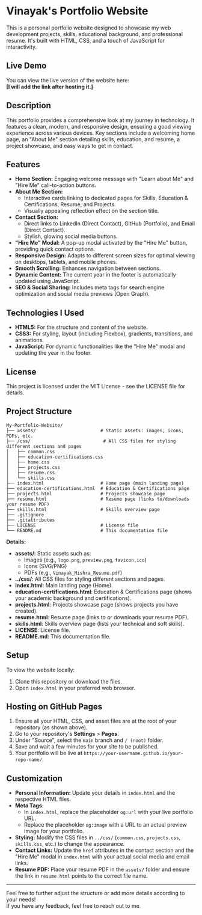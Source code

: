 # Vinayak's Portfolio Website

This is a personal portfolio website designed to showcase my web development projects, skills, educational background, and professional resume. It's built with HTML, CSS, and a touch of JavaScript for interactivity.

## Live Demo

You can view the live version of the website here:  
**[I will add the link after hosting it.]**

## Description

This portfolio provides a comprehensive look at my journey in technology. It features a clean, modern, and responsive design, ensuring a good viewing experience across various devices. Key sections include a welcoming home page, an "About Me" section detailing skills, education, and resume, a project showcase, and easy ways to get in contact.

## Features

* **Home Section:** Engaging welcome message with "Learn about Me" and "Hire Me" call-to-action buttons.
* **About Me Section:**
    * Interactive cards linking to dedicated pages for Skills, Education & Certifications, Resume, and Projects.
    * Visually appealing reflection effect on the section title.
* **Contact Section:**
    * Direct links to LinkedIn (Direct Contact), GitHub (Portfolio), and Email (Direct Contact).
    * Stylish, glowing social media buttons.
* **"Hire Me" Modal:** A pop-up modal activated by the "Hire Me" button, providing quick contact options.
* **Responsive Design:** Adapts to different screen sizes for optimal viewing on desktops, tablets, and mobile phones.
* **Smooth Scrolling:** Enhances navigation between sections.
* **Dynamic Content:** The current year in the footer is automatically updated using JavaScript.
* **SEO & Social Sharing:** Includes meta tags for search engine optimization and social media previews (Open Graph).

## Technologies I Used

* **HTML5:** For the structure and content of the website.
* **CSS3:** For styling, layout (including Flexbox), gradients, transitions, and animations.
* **JavaScript:** For dynamic functionalities like the "Hire Me" modal and updating the year in the footer.

## License

This project is licensed under the MIT License - see the LICENSE file for details.

## Project Structure

```
My-Portfolio-Website/
├── assets/                        # Static assets: images, icons, PDFs, etc.
├── /css/                           # All CSS files for styling different sections and pages
│   ├── common.css
│   ├── education-certifications.css
│   ├── home.css
│   ├── projects.css
│   ├── resume.css
│   └── skills.css
├── index.html                     # Home page (main landing page)
├── education-certifications.html  # Education & Certifications page
├── projects.html                  # Projects showcase page
├── resume.html                    # Resume page (links to/downloads your resume PDF)
├── skills.html                    # Skills overview page
├── .gitignore
├── .gitattributes
├── LICENSE                        # License file
└── README.md                      # This documentation file
```

**Details:**

- **assets/**: Static assets such as:
    - Images (e.g., `logo.png`, `preview.png`, `favicon.ico`)
    - Icons (SVG/PNG)
    - PDFs (e.g., `Vinayak_Mishra_Resume.pdf`)
- **../css/**: All CSS files for styling different sections and pages.
- **index.html**: Main landing page (Home).
- **education-certifications.html**: Education & Certifications page (shows your academic background and certifications).
- **projects.html**: Projects showcase page (shows projects you have created).
- **resume.html**: Resume page (links to or downloads your resume PDF).
- **skills.html**: Skills overview page (lists your technical and soft skills).
- **LICENSE**: License file.
- **README.md**: This documentation file.

## Setup

To view the website locally:

1. Clone this repository or download the files.
2. Open `index.html` in your preferred web browser.

## Hosting on GitHub Pages

1. Ensure all your HTML, CSS, and asset files are at the root of your repository (as shown above).
2. Go to your repository's **Settings** > **Pages**.
3. Under "Source", select the `main` branch and `/ (root)` folder.
4. Save and wait a few minutes for your site to be published.
5. Your portfolio will be live at `https://your-username.github.io/your-repo-name/`.

## Customization

* **Personal Information:** Update your details in `index.html` and the respective HTML files.
* **Meta Tags:**
    * In `index.html`, replace the placeholder `og:url` with your live portfolio URL.
    * Replace the placeholder `og:image` with a URL to an actual preview image for your portfolio.
* **Styling:** Modify the CSS files in `../css/` (`common.css`, `projects.css`, `skills.css`, etc.) to change the appearance.
* **Contact Links:** Update the `href` attributes in the contact section and the "Hire Me" modal in `index.html` with your actual social media and email links.
* **Resume PDF:** Place your resume PDF in the `assets/` folder and ensure the link in `resume.html` points to the correct file name.

---

Feel free to further adjust the structure or add more details according to your needs!  
If you have any feedback, feel free to reach out to me.